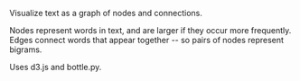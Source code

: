 Visualize text as a graph of nodes and connections.

Nodes represent words in text, and are larger if they occur more frequently. 
Edges connect words that appear together -- so pairs of nodes represent bigrams.

Uses d3.js and bottle.py.

